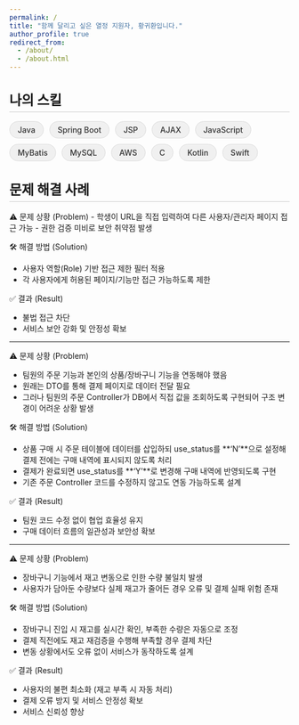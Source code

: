 ```yaml
---
permalink: /
title: "함께 달리고 싶은 열정 지원자, 황귀환입니다."
author_profile: true
redirect_from: 
  - /about/
  - /about.html
---
```


<style>
.skills {
  display: flex;
  flex-wrap: wrap;   /* 여러 줄로 자동 줄바꿈 */
  gap: 10px;         /* 태그 간격 */
}

.skill-tag {
  display: inline-block;
  padding: 6px 14px;
  border-radius: 20px;     /* pill 모양 */
  background-color: #f0f0f0;
  border: 1px solid #ddd;
  font-size: 14px;
  font-weight: 500;
  color: #333;
}

h2 {
  margin-top: 2rem;
  margin-bottom: 1rem;
  font-size: 1.5rem;
  border-bottom: 1px solid #ccc;
  padding-bottom: 0.3rem;
}
</style>

<h2>나의 스킬</h2>
<div class="skills">
  <span class="skill-tag">Java</span>
  <span class="skill-tag">Spring Boot</span>
  <span class="skill-tag">JSP</span>
  <span class="skill-tag">AJAX</span>
  <span class="skill-tag">JavaScript</span>
  <span class="skill-tag">MyBatis</span>
  <span class="skill-tag">MySQL</span>
  <span class="skill-tag">AWS</span>
  <span class="skill-tag">C</span>
  <span class="skill-tag">Kotlin</span>
  <span class="skill-tag">Swift</span>
</div>

<h2>문제 해결 사례</h2>
⚠️ 문제 상황 (Problem)
 - 학생이 URL을 직접 입력하여 다른 사용자/관리자 페이지 접근 가능
 - 권한 검증 미비로 보안 취약점 발생

🛠️ 해결 방법 (Solution)
 - 사용자 역할(Role) 기반 접근 제한 필터 적용
 - 각 사용자에게 허용된 페이지/기능만 접근 가능하도록 제한

✅ 결과 (Result)
 - 불법 접근 차단
 - 서비스 보안 강화 및 안정성 확보

---

 ⚠️ 문제 상황 (Problem)
 - 팀원의 주문 기능과 본인의 상품/장바구니 기능을 연동해야 했음
 - 원래는 DTO를 통해 결제 페이지로 데이터 전달 필요
 - 그러나 팀원의 주문 Controller가 DB에서 직접 값을 조회하도록 구현되어 구조 변경이 어려운 상황 발생

🛠️ 해결 방법 (Solution)
 - 상품 구매 시 주문 테이블에 데이터를 삽입하되 use_status를 **‘N’**으로 설정해 결제 전에는 구매 내역에 표시되지 않도록 처리
 - 결제가 완료되면 use_status를 **‘Y’**로 변경해 구매 내역에 반영되도록 구현
 - 기존 주문 Controller 코드를 수정하지 않고도 연동 가능하도록 설계

✅ 결과 (Result)

 - 팀원 코드 수정 없이 협업 효율성 유지
 - 구매 데이터 흐름의 일관성과 보안성 확보

---

⚠️ 문제 상황 (Problem)
 - 장바구니 기능에서 재고 변동으로 인한 수량 불일치 발생
 - 사용자가 담아둔 수량보다 실제 재고가 줄어든 경우 오류 및 결제 실패 위험 존재

🛠️ 해결 방법 (Solution)
 - 장바구니 진입 시 재고를 실시간 확인, 부족한 수량은 자동으로 조정
 - 결제 직전에도 재고 재검증을 수행해 부족할 경우 결제 차단
 - 변동 상황에서도 오류 없이 서비스가 동작하도록 설계

✅ 결과 (Result)
 - 사용자의 불편 최소화 (재고 부족 시 자동 처리)
 - 결제 오류 방지 및 서비스 안정성 확보
 - 서비스 신뢰성 향상

